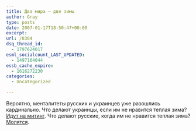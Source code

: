 ```yaml
---
title: Два мира — две зимы
author: Gray
type: posts
date: 2007-01-17T18:50:47+00:00
excerpt:
url: /8384
dsq_thread_id:
  - 1797624017
esml_socialcount_LAST_UPDATED:
  - 1497164044
essb_cache_expire:
  - 1616272230
categories:
  - Uncategorized

---
```








Вероятно, менталитеты русских и украинцев уже разошлись кардинально. Что делают украинцы, если им не нравится теплая зима? <a href="http://www.korrespondent.net/main/175631/" target="_blank">Идут на митинг</a>. Что делают русские, когда им не нравится теплая зима? <a href="http://echo.msk.ru/news/354779.html" target="_blank">Молятся</a>.